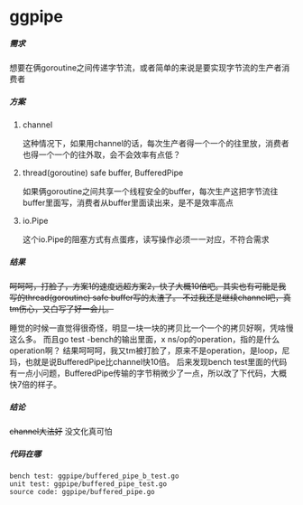 # ggpipe

##### 需求 #####

想要在俩goroutine之间传递字节流，或者简单的来说是要实现字节流的生产者消费者

##### 方案 #####

1. channel

    这种情况下，如果用channel的话，每次生产者得一个一个的往里放，消费者也得一个一个的往外取，会不会效率有点低？

2. thread(goroutine) safe buffer, BufferedPipe

    如果俩goroutine之间共享一个线程安全的buffer，每次生产这把字节流往buffer里面写，消费者从buffer里面读出来，是不是效率高点

3. io.Pipe

    这个io.Pipe的阻塞方式有点蛋疼，读写操作必须一一对应，不符合需求

##### 结果 #####

~~呵呵呵，打脸了，方案1的速度远超方案2，快了大概10倍吧。其实也有可能是我写的thread(goroutine) safe buffer写的太渣了。
不过我还是继续channel吧，真tm伤心，又白写了好一会儿。~~

睡觉的时候一直觉得很奇怪，明显一块一块的拷贝比一个一个的拷贝好啊，凭啥慢这么多。
而且go test -bench的输出里面，x ns/op的operation，指的是什么operation啊？
结果呵呵呵，我又tm被打脸了，原来不是operation，是loop，尼玛，也就是说BufferedPipe比channel快10倍。
后来发现bench test里面的代码有一点小问题，BufferedPipe传输的字节稍微少了一点，所以改了下代码，大概快7倍的样子。

##### 结论 #####

~~channel大法好~~
没文化真可怕

##### 代码在哪 #####

    bench test: ggpipe/buffered_pipe_b_test.go
    unit test: ggpipe/buffered_pipe_test.go
    source code: ggpipe/buffered_pipe.go

